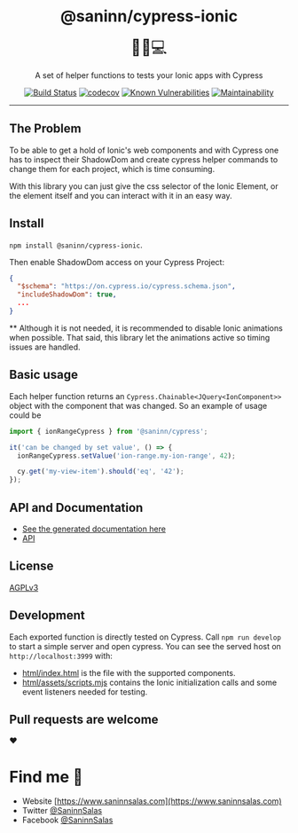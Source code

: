 <div align="center">
  <h1>@saninn/cypress-ionic</h1>

<span style="font-size:2em">👨‍💻💻</span>

A set of helper functions to tests your Ionic apps with Cypress

<div align="center">

[![Build Status](https://github.com/distante/cypress-ionic/actions/workflows/node.js.yml/badge.svg)](https://github.com/distante/cypress-ionic/actions/workflows/node.js.yml) [![codecov](https://codecov.io/gh/distante/cypress-ionic/branch/master/graph/badge.svg)](https://codecov.io/gh/distante/cypress-ionic) [![Known Vulnerabilities](https://snyk.io/test/github/distante/saninn/badge.svg?targetFile=package.json)](https://snyk.io/test/github/distante/saninn?targetFile=package.json) [![Maintainability](https://api.codeclimate.com/v1/badges/f7d99fcb6516cac26fde/maintainability)](https://codeclimate.com/github/distante/cypress-ionic/maintainability)

</div>
</div>

<hr />

## The Problem

To be able to get a hold of Ionic's web components and with Cypress one has to inspect their ShadowDom and create cypress helper commands to change them for each project, which is time consuming.

With this library you can just give the css selector of the Ionic Element, or the element itself and you can interact with it in an easy way.

## Install

`npm install @saninn/cypress-ionic`.

Then enable ShadowDom access on your Cypress Project:

```json
{
  "$schema": "https://on.cypress.io/cypress.schema.json",
  "includeShadowDom": true,
  ...
}
```

\*\* Although it is not needed, it is recommended to disable Ionic animations when possible. That said, this library let the animations active so timing issues are handled.

## Basic usage

Each helper function returns an `Cypress.Chainable<JQuery<IonComponent>>` object with the component that was changed. So an example of usage could be

```ts
import { ionRangeCypress } from '@saninn/cypress';

it('can be changed by set value', () => {
  ionRangeCypress.setValue('ion-range.my-ion-range', 42);

  cy.get('my-view-item').should('eq', '42');
});
```

## API and Documentation

- [See the generated documentation here](https://cypress-ionic.saninnsalas.com/interfaces/_models_logger_config_interface_.iloggerconfig.html)
- [API](https://logger.saninnsalas.com/classes/__saninn__logger_.saninnlogger.html)

## License

[AGPLv3](/LICENSE)

## Development

Each exported function is directly tested on Cypress.
Call `npm run develop` to start a simple server and open cypress.
You can see the served host on `http://localhost:3999` with:

- [html/index.html](/html/index.html) is the file with the supported components.
- [html/assets/scripts.mjs](/html/assets/scripts.mjs) contains the Ionic initialization calls and some event listeners needed for testing.

## Pull requests are welcome

❤

# Find me 🏃‍

- Website [https://www.saninnsalas.com](https://www.saninnsalas.com)
- Twitter [@SaninnSalas](https://twitter.com/saninnsalas)
- Facebook [@SaninnSalas](https://www.facebook.com/SaninnSD/)
